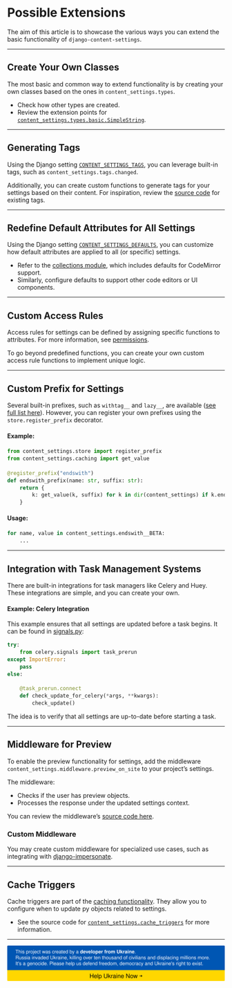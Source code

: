 # Possible Extensions

The aim of this article is to showcase the various ways you can extend the basic functionality of `django-content-settings`.

---

## Create Your Own Classes

The most basic and common way to extend functionality is by creating your own classes based on the ones in `content_settings.types`.

- Check how other types are created.
- Review the extension points for [`content_settings.types.basic.SimpleString`](source.md#class-simplestringbasesettingsource).

---

## Generating Tags

Using the Django setting [`CONTENT_SETTINGS_TAGS`](settings.md#content_settings_tags), you can leverage built-in tags, such as `content_settings.tags.changed`. 

Additionally, you can create custom functions to generate tags for your settings based on their content. For inspiration, review the [source code](source.md#tags) for existing tags.

---

## Redefine Default Attributes for All Settings

Using the Django setting [`CONTENT_SETTINGS_DEFAULTS`](settings.md#content_settings_defaults), you can customize how default attributes are applied to all (or specific) settings.

- Refer to the [collections module](source.md#defaultscollections), which includes defaults for CodeMirror support.
- Similarly, configure defaults to support other code editors or UI components.

---

## Custom Access Rules

Access rules for settings can be defined by assigning specific functions to attributes. For more information, see [permissions](permissions.md).

To go beyond predefined functions, you can create your own custom access rule functions to implement unique logic.

---

## Custom Prefix for Settings

Several built-in prefixes, such as `withtag__` and `lazy__`, are available ([see full list here](access.md#prefix)). However, you can register your own prefixes using the `store.register_prefix` decorator.

#### Example:

```python
from content_settings.store import register_prefix
from content_settings.caching import get_value

@register_prefix("endswith")
def endswith_prefix(name: str, suffix: str):
    return {
        k: get_value(k, suffix) for k in dir(content_settings) if k.endswith(name)
    }
```

#### Usage:

```python
for name, value in content_settings.endswith__BETA:
    ...
```

---

## Integration with Task Management Systems

There are built-in integrations for task managers like Celery and Huey. These integrations are simple, and you can create your own.

#### Example: Celery Integration

This example ensures that all settings are updated before a task begins. It can be found in [signals.py](https://github.com/occipital/django-content-settings/blob/master/content_settings/signals.py):

```python
try:
    from celery.signals import task_prerun
except ImportError:
    pass
else:

    @task_prerun.connect
    def check_update_for_celery(*args, **kwargs):
        check_update()
```

The idea is to verify that all settings are up-to-date before starting a task.

---

## Middleware for Preview

To enable the preview functionality for settings, add the middleware `content_settings.middleware.preview_on_site` to your project’s settings.

The middleware:
- Checks if the user has preview objects.
- Processes the response under the updated settings context.

You can review the middleware’s [source code here](https://github.com/occipital/django-content-settings/blob/master/content_settings/middlewares.py).

### Custom Middleware

You may create custom middleware for specialized use cases, such as integrating with [django-impersonate](https://pypi.org/project/django-impersonate/).

---

## Cache Triggers

Cache triggers are part of the [caching functionality](caching.md). They allow you to configure when to update py objects related to settings.

- See the source code for [`content_settings.cache_triggers`](source.md#cache_triggers) for more information.

---

[![Stand With Ukraine](https://raw.githubusercontent.com/vshymanskyy/StandWithUkraine/main/banner-direct-single.svg)](https://stand-with-ukraine.pp.ua)

